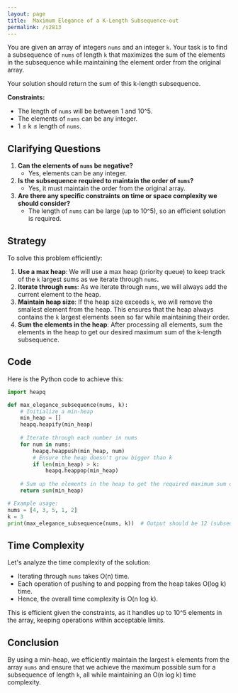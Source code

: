 ```yaml
---
layout: page
title:  Maximum Elegance of a K-Length Subsequence-out
permalink: /s2813
---
```


You are given an array of integers `nums` and an integer `k`. Your task is to find a subsequence of `nums` of length `k` that maximizes the sum of the elements in the subsequence while maintaining the element order from the original array.

Your solution should return the sum of this k-length subsequence.

**Constraints:**
- The length of `nums` will be between 1 and 10^5.
- The elements of `nums` can be any integer.
- 1 ≤ k ≤ length of `nums`.

## Clarifying Questions
1. **Can the elements of `nums` be negative?**
   - Yes, elements can be any integer.
2. **Is the subsequence required to maintain the order of `nums`?**
   - Yes, it must maintain the order from the original array.
3. **Are there any specific constraints on time or space complexity we should consider?**
   - The length of `nums` can be large (up to 10^5), so an efficient solution is required.

## Strategy

To solve this problem efficiently:
1. **Use a max heap**: We will use a max heap (priority queue) to keep track of the `k` largest sums as we iterate through `nums`.
2. **Iterate through `nums`**: As we iterate through `nums`, we will always add the current element to the heap.
3. **Maintain heap size**: If the heap size exceeds `k`, we will remove the smallest element from the heap. This ensures that the heap always contains the `k` largest elements seen so far while maintaining their order.
4. **Sum the elements in the heap**: After processing all elements, sum the elements in the heap to get our desired maximum sum of the k-length subsequence.

## Code

Here is the Python code to achieve this:

```python
import heapq

def max_elegance_subsequence(nums, k):
    # Initialize a min-heap
    min_heap = []
    heapq.heapify(min_heap)
    
    # Iterate through each number in nums
    for num in nums:
        heapq.heappush(min_heap, num)
        # Ensure the heap doesn't grow bigger than k
        if len(min_heap) > k:
            heapq.heappop(min_heap)
    
    # Sum up the elements in the heap to get the required maximum sum of k-length subsequence
    return sum(min_heap)

# Example usage:
nums = [4, 3, 5, 1, 2]
k = 3
print(max_elegance_subsequence(nums, k))  # Output should be 12 (subsequence [4, 3, 5] or [5, 3, 4] etc.)
```

## Time Complexity

Let's analyze the time complexity of the solution:
- Iterating through `nums` takes O(n) time.
- Each operation of pushing to and popping from the heap takes O(log k) time.
- Hence, the overall time complexity is O(n log k).

This is efficient given the constraints, as it handles up to 10^5 elements in the array, keeping operations within acceptable limits.

## Conclusion

By using a min-heap, we efficiently maintain the largest `k` elements from the array `nums` and ensure that we achieve the maximum possible sum for a subsequence of length `k`, all while maintaining an O(n log k) time complexity.
